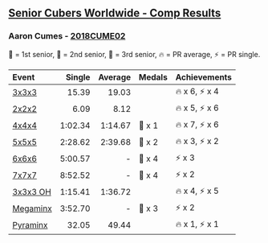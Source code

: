 <style>table {white-space: nowrap;}</style>

## [Senior Cubers Worldwide - Comp Results](/scw-comp/results/)
### Aaron Cumes - [2018CUME02](https://www.worldcubeassociation.org/persons/2018CUME02)

🥇 = 1st senior, 🥈 = 2nd senior, 🥉 = 3rd senior, 🔥 = PR average, ⚡ = PR single.

| Event | Single | Average | Medals | Achievements|
| :-- | --: | --: | :-- | :-- |
| [3x3x3](aaron_cumes/333.md) | 15.39 | 19.03 |  | 🔥 x 6, ⚡ x 4 |
| [2x2x2](aaron_cumes/222.md) | 6.09 | 8.12 |  | 🔥 x 5, ⚡ x 6 |
| [4x4x4](aaron_cumes/444.md) | 1:02.34 | 1:14.67 | 🥉 x 1 | 🔥 x 7, ⚡ x 6 |
| [5x5x5](aaron_cumes/555.md) | 2:28.62 | 2:39.68 | 🥉 x 2 | 🔥 x 3, ⚡ x 2 |
| [6x6x6](aaron_cumes/666.md) | 5:00.57 | - | 🥉 x 4 | ⚡ x 3 |
| [7x7x7](aaron_cumes/777.md) | 8:52.52 | - | 🥉 x 4 | ⚡ x 2 |
| [3x3x3 OH](aaron_cumes/333oh.md) | 1:15.41 | 1:36.72 |  | 🔥 x 4, ⚡ x 5 |
| [Megaminx](aaron_cumes/minx.md) | 3:52.70 | - | 🥉 x 3 | ⚡ x 2 |
| [Pyraminx](aaron_cumes/pyram.md) | 32.05 | 49.44 |  | 🔥 x 1, ⚡ x 1 |

<!-- Global site tag (gtag.js) - Google Analytics -->
<script async src="https://www.googletagmanager.com/gtag/js?id=UA-86348435-3"></script>
<script>window.dataLayer = window.dataLayer || []; function gtag() {dataLayer.push(arguments);} gtag('js', new Date()); gtag('config', 'UA-86348435-3');</script>
